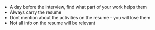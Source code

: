 - A day before the interview, find what part of your work helps them
- Always carry the resume
- Dont mention about the activities on the resume - you will lose them
- Not all info on the resume will be relevant